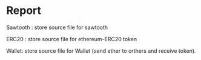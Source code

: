 # Report
Sawtooth : store source file for sawtooth

ERC20 : store source file for ethereum-ERC20 token

Wallet: store source file for Wallet (send ether to orthers and receive token).
